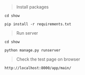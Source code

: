 > Install packages

`cd show`

`pip install -r requirements.txt`

> Run server

`cd show`

`python manage.py runserver`

> Check the test page on browser

`http://localhost:8000/app/main/`


